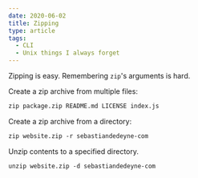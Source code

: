 ```yaml
---
date: 2020-06-02
title: Zipping
type: article
tags:
  - CLI
  - Unix things I always forget
---
```


Zipping is easy. Remembering `zip`'s arguments is hard.

<!--more-->

Create a zip archive from multiple files:

```txt
zip package.zip README.md LICENSE index.js
```

Create a zip archive from a directory:

```txt
zip website.zip -r sebastiandedeyne-com
```

Unzip contents to a specified directory.

```txt
unzip website.zip -d sebastiandedeyne-com
```
